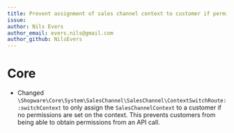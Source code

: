 ```yaml
---
title: Prevent assignment of sales channel context to customer if permissions are set
issue:
author: Nils Evers
author_email: evers.nils@gmail.com
author_github: NilsEvers
---
```

# Core
* Changed `\Shopware\Core\System\SalesChannel\SalesChannel\ContextSwitchRoute::switchContext` to only assign the `SalesChannelContext` to a customer if no permissions are set on the context. This prevents customers from being able to obtain permissions from an API call. 
